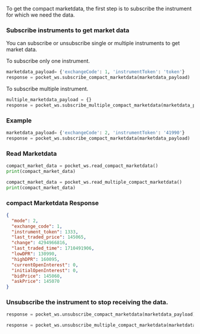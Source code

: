 To get the compact marketdata, the first step is to subscribe the instrument for which we need the data.


### Subscribe instruments to get market data
You can subscribe or unsubscribe single or multiple instruments to get market data.

To subscribe only one instrument.
```python
marketdata_payload= {'exchangeCode': 1, 'instrumentToken': 'token'}
response = pocket_ws.subscribe_compact_marketdata(marketdata_payload)
```

To subscribe multiple instrument.
```python
multiple_marketdata_payload = {}
response = pocket_ws.subscribe_multiple_compact_marketdata(marketdata_payload)
```

### Example
```python
marketdata_payload= {'exchangeCode': 2, 'instrumentToken': '41990'}
response = pocket_ws.subscribe_compact_marketdata(marketdata_payload)
```


### Read Marketdata
```python
compact_market_data = pocket_ws.read_compact_marketdata()
print(compact_market_data)
```

```python
compact_market_data = pocket_ws.read_multiple_compact_marketdata()
print(compact_market_data)
```

### compact Marketdata Response
```json
{
  "mode": 2,
  "exchange_code": 1,
  "instrument_token": 1333,
  "last_traded_price": 145065,
  "change": 4294966816,
  "last_traded_time": 1710491906,
  "lowDPR": 130990,
  "highDPR": 160095,
  "currentOpenInterest": 0,
  "initialOpenInterest": 0,
  "bidPrice": 145060,
  "askPrice": 145070
}
```


### Unsubscribe the instrument to stop receiving the data.
```python
response = pocket_ws.unsubscribe_compact_marketdata(marketdata_payload)
```

```python
response = pocket_ws.unsubscribe_multiple_compact_marketdata(marketdata_payload)
```